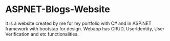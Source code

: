# ASPNET-Blogs-Website
It is a website created by me for my portfolio with C# and in ASP.NET framework with bootstap for design. Webapp has CRUD, UserIdentity, User Verification and etc functionalities. 

